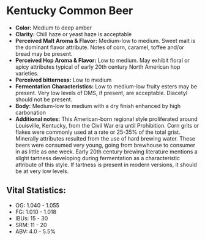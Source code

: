 # Kentucky Common Beer

- **Color:** Medium to deep amber
- **Clarity:** Chill haze or yeast haze is acceptable
- **Perceived Malt Aroma & Flavor:** Medium-low to medium. Sweet malt is the dominant flavor attribute. Notes of corn, caramel, toffee and/or bread may be present.
- **Perceived Hop Aroma & Flavor:** Low to medium. May exhibit floral or spicy attributes typical of early 20th century North American hop varieties.
- **Perceived bitterness:** Low to medium
- **Fermentation Characteristics:** Low to medium-low fruity esters may be present. Very low levels of DMS, if present, are acceptable. Diacetyl should not be present.
- **Body:** Medium-low to medium with a dry finish enhanced by high carbonation
- **Additional notes:** This American-born regional style proliferated around Louisville, Kentucky, from the Civil War era until Prohibition. Corn grits or flakes were commonly used at a rate or 25-35% of the total grist. Minerally attributes resulted from the use of hard brewing water. These beers were consumed very young, going from brewhouse to consumer in as little as one week. Early 20th century brewing literature mentions a slight tartness developing during fermentation as a characteristic attribute of this style. If tartness is present in modern versions, it should be at very low levels.

## Vital Statistics:

- OG: 1.040 - 1.055
- FG: 1.010 - 1.018
- IBUs: 15 - 30
- SRM: 11 - 20
- ABV: 4.0 - 5.5%

